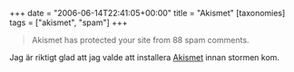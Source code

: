 +++
date = "2006-06-14T22:41:05+00:00"
title = "Akismet"
[taxonomies]
tags = ["akismet", "spam"]
+++

> Akismet has protected your site from 88 spam comments.

Jag är riktigt glad att jag valde att installera [Akismet][1] innan stormen kom.



<small></small>

 [1]: http://akismet.com/
